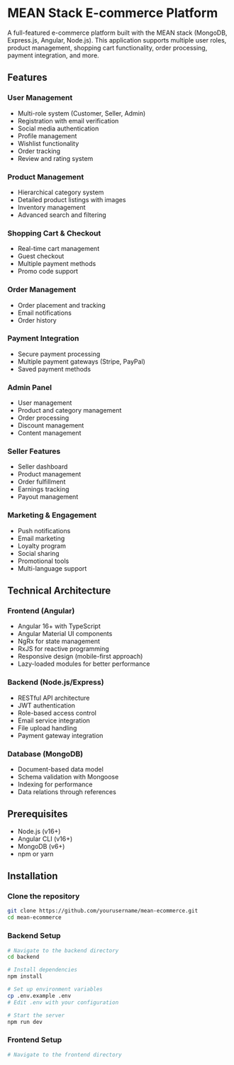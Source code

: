 # MEAN Stack E-commerce Platform

A full-featured e-commerce platform built with the MEAN stack (MongoDB, Express.js, Angular, Node.js). This application supports multiple user roles, product management, shopping cart functionality, order processing, payment integration, and more.

## Features

### User Management
- Multi-role system (Customer, Seller, Admin)
- Registration with email verification
- Social media authentication
- Profile management
- Wishlist functionality
- Order tracking
- Review and rating system

### Product Management
- Hierarchical category system
- Detailed product listings with images
- Inventory management
- Advanced search and filtering

### Shopping Cart & Checkout
- Real-time cart management
- Guest checkout
- Multiple payment methods
- Promo code support

### Order Management
- Order placement and tracking
- Email notifications
- Order history

### Payment Integration
- Secure payment processing
- Multiple payment gateways (Stripe, PayPal)
- Saved payment methods

### Admin Panel
- User management
- Product and category management
- Order processing
- Discount management
- Content management

### Seller Features
- Seller dashboard
- Product management
- Order fulfillment
- Earnings tracking
- Payout management

### Marketing & Engagement
- Push notifications
- Email marketing
- Loyalty program
- Social sharing
- Promotional tools
- Multi-language support

## Technical Architecture

### Frontend (Angular)
- Angular 16+ with TypeScript
- Angular Material UI components
- NgRx for state management
- RxJS for reactive programming
- Responsive design (mobile-first approach)
- Lazy-loaded modules for better performance

### Backend (Node.js/Express)
- RESTful API architecture
- JWT authentication
- Role-based access control
- Email service integration
- File upload handling
- Payment gateway integration

### Database (MongoDB)
- Document-based data model
- Schema validation with Mongoose
- Indexing for performance
- Data relations through references

## Prerequisites

- Node.js (v16+)
- Angular CLI (v16+)
- MongoDB (v6+)
- npm or yarn

## Installation

### Clone the repository
```bash
git clone https://github.com/yourusername/mean-ecommerce.git
cd mean-ecommerce
```

### Backend Setup
```bash
# Navigate to the backend directory
cd backend

# Install dependencies
npm install

# Set up environment variables
cp .env.example .env
# Edit .env with your configuration

# Start the server
npm run dev
```

### Frontend Setup
```bash
# Navigate to the frontend directory